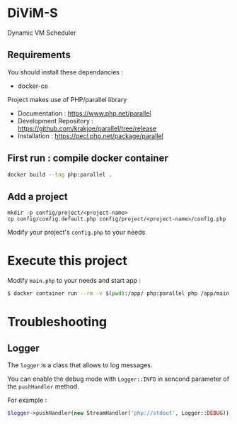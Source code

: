# DiViM-S
Dynamic VM Scheduler

## Requirements

You should install these dependancies :

- docker-ce

Project makes use of PHP/parallel library
- Documentation : https://www.php.net/parallel
- Development Repository : https://github.com/krakjoe/parallel/tree/release
- Installation : https://pecl.php.net/package/parallel

## First run : compile docker container

```bash
docker build --tag php:parallel .
```

## Add a project

```
mkdir -p config/project/<project-name>
cp config/config.default.php config/project/<project-name>/config.php
```

Modify your project's `config.php` to your needs


# Execute this project

Modify `main.php` to your needs and start app :

```bash
$ docker container run --rm -v $(pwd):/app/ php:parallel php /app/main.php
```

# Troubleshooting

## Logger

The `logger` is a class that allows to log messages.

You can enable the debug mode with `Logger::INFO` in sencond parameter of the `pushHandler` method.

For example :

```php
$logger->pushHandler(new StreamHandler('php://stdout', Logger::DEBUG));
```